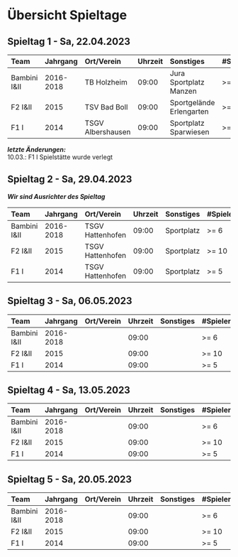 # Übersicht Spieltage

## Spieltag 1 - Sa, 22.04.2023

| Team         | Jahrgang  | Ort/Verein         | Uhrzeit | Sonstiges                | #Spieler |
| :----------- | :-------- | :----------------- |:------  |:-------------------------| :------- |
| Bambini I&II | 2016-2018 | TB Holzheim        | 09:00   | Jura Sportplatz Manzen   | >= 6     |
| F2 I&II      | 2015      | TSV Bad Boll       | 09:00   | Sportgelände Erlengarten | >= 10    |
| F1 I         | 2014      | TSGV Albershausen  | 09:00   | Sportplatz Sparwiesen    | >= 5     |

***letzte Änderungen:***  
10.03.: F1 I Spielstätte wurde verlegt

## Spieltag 2 - Sa, 29.04.2023

***Wir sind Ausrichter des Spieltag***

| Team         | Jahrgang  | Ort/Verein         | Uhrzeit | Sonstiges                | #Spieler |
| :----------- | :-------- | :----------------- |:------  |:------------------------ | :------- |
| Bambini I&II | 2016-2018 | TSGV Hattenhofen   | 09:00   | Sportplatz               | >= 6     |
| F2 I&II      | 2015      | TSGV Hattenhofen   | 09:00   | Sportplatz               | >= 10    |
| F1 I         | 2014      | TSGV Hattenhofen   | 09:00   | Sportplatz               | >= 5     |

## Spieltag 3 - Sa, 06.05.2023

| Team         | Jahrgang  | Ort/Verein         | Uhrzeit | Sonstiges                | #Spieler |
| :----------- | :-------- | :----------------- |:------  |:------------------------ | :------- |
| Bambini I&II | 2016-2018 |                    | 09:00   |                          | >= 6     |
| F2 I&II      | 2015      |                    | 09:00   |                          | >= 10    |
| F1 I         | 2014      |                    | 09:00   |                          | >= 5     |

## Spieltag 4 - Sa, 13.05.2023

| Team         | Jahrgang  | Ort/Verein         | Uhrzeit | Sonstiges                | #Spieler |
| :----------- | :-------- | :----------------- |:------  |:------------------------ | :------- |
| Bambini I&II | 2016-2018 |                    | 09:00   |                          | >= 6     |
| F2 I&II      | 2015      |                    | 09:00   |                          | >= 10    |
| F1 I         | 2014      |                    | 09:00   |                          | >= 5     |

## Spieltag 5 - Sa, 20.05.2023

| Team         | Jahrgang  | Ort/Verein         | Uhrzeit | Sonstiges                | #Spieler |
| :----------- | :-------- | :----------------- |:------  |:------------------------ | :------- |
| Bambini I&II | 2016-2018 |                    | 09:00   |                          | >= 6     |
| F2 I&II      | 2015      |                    | 09:00   |                          | >= 10    |
| F1 I         | 2014      |                    | 09:00   |                          | >= 5     |
